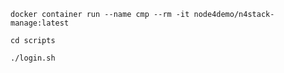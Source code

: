 ```
docker container run --name cmp --rm -it node4demo/n4stack-manage:latest
```

```
cd scripts
```

```
./login.sh
```

